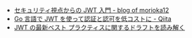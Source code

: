 - [セキュリティ視点からの JWT 入門 - blog of morioka12](https://scgajge12.hatenablog.com/entry/jwt_security)
- [Go 言語で JWT を使って認証と認可を低コストに - Qiita](https://qiita.com/nirasan/items/1d5a2527a5384c863aa3)
- [JWT の最新ベスト プラクティスに関するドラフトを読み解く](https://auth0.com/blog/jp-a-look-at-the-latest-draft-for-jwt-bcp/)
